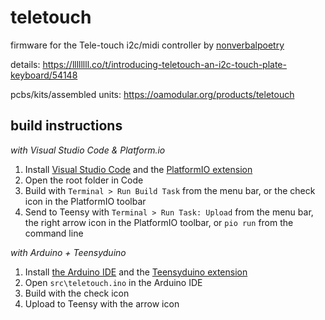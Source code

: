 # teletouch

firmware for the Tele-touch i2c/midi controller by [nonverbalpoetry](https://www.instagram.com/non.verbal.poetry/)

details:
https://llllllll.co/t/introducing-teletouch-an-i2c-touch-plate-keyboard/54148

pcbs/kits/assembled units:
https://oamodular.org/products/teletouch


## build instructions

*with Visual Studio Code & Platform.io*

1. Install [Visual Studio Code](https://marketplace.visualstudio.com/vscode) and the [PlatformIO extension](https://platformio.org/platformio-ide)
2. Open the root folder in Code
3. Build with `Terminal > Run Build Task` from the menu bar, or the check icon in the PlatformIO toolbar
4. Send to Teensy with `Terminal > Run Task: Upload` from the menu bar, the right arrow icon in the PlatformIO toolbar, or `pio run` from the command line

*with Arduino + Teensyduino*

1. Install [the Arduino IDE](https://www.arduino.cc/en/software) and the [Teensyduino extension](https://www.pjrc.com/teensy/td_download.html)
2. Open `src\teletouch.ino` in the Arduino IDE
3. Build with the check icon
4. Upload to Teensy with the arrow icon